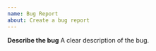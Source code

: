 ```yaml
---
name: Bug Report
about: Create a bug report
---
```


**Describe the bug**
A clear description of the bug.
